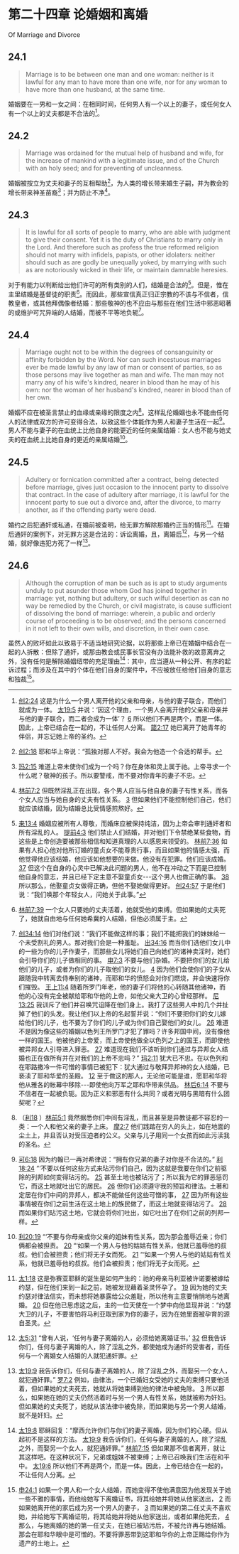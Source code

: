 # 第二十四章 论婚姻和离婚

Of Marriage and Divorce

## 24.1

> Marriage is to be between one man and one woman: neither is it lawful for any man to have more than one wife, nor for any woman to have more than one husband, at the same time.

婚姻要在一男和一女之间：在相同时间，任何男人有一个以上的妻子，或任何女人有一个以上的丈夫都是不合法的[^24-1]。

[^24-1]: [创2:24](https://biblehub.com/genesis/2-24.htm) 这是为什么一个男人离开他的父亲和母亲，与他的妻子联合，而他们就成为一体。 [太19:5](https://biblehub.com/matthew/19-5.htm) 并说：‘因这个理由，一个男人会离开他的父亲和母亲并与他的妻子联合，而二者会成为一体’？ [6](https://biblehub.com/matthew/19-6.htm) 所以他们不再是两个，而是一体。因此，上帝已结合在一起的，不让任何人分离。 [箴2:17](https://biblehub.com/proverbs/2-17.htm) 她已离开了她青年的伴侣，并忘记她上帝的圣约。

## 24.2

> Marriage was ordained for the mutual help of husband and wife, for the increase of mankind with a legitimate issue, and of the Church with an holy seed; and for preventing of uncleanness.

婚姻被按立为丈夫和妻子的互相帮助[^24-2]，为人类的增长带来婚生子嗣，并为教会的增长带来神圣苗裔[^24-3]；并为防止不净[^24-4]。

[^24-2]: [创2:18](https://biblehub.com/genesis/2-18.htm) 耶和华上帝说：“孤独对那人不好。我会为他造一个合适的帮手。

[^24-3]: [玛2:15](https://biblehub.com/malachi/2-15.htm) 难道上帝未使你们成为一个吗？你在身体和灵上属于祂。上帝寻求一个什么呢？敬神的孩子。所以要警戒，而不要对你青年的妻子不忠。

[^24-4]: [林前7:2](https://biblehub.com/1_corinthians/7-2.htm) 但既然淫乱正在出现，各个男人应当与他自身的妻子有性关系，而各个女人应当与她自身的丈夫有性关系。 [3](https://biblehub.com/1_corinthians/7-3.htm) 但如果他们不能控制他们自己，他们就应该结婚，因为结婚总比受情感煎熬好。

## 24.3

> It is lawful for all sorts of people to marry, who are able with judgment to give their consent. Yet it is the duty of Christians to marry only in the Lord. And therefore such as profess the true reformed religion should not marry with infidels, papists, or other idolaters: neither should such as are godly be unequally yoked, by marrying with such as are notoriously wicked in their life, or maintain damnable heresies.

对于有能力以判断给出他们许可的所有类别的人们，结婚是合法的[^24-5]。但是，惟在主里结婚是基督徒的职责[^24-6]。而因此，那些宣信真正归正宗教的不该与不信者，信教皇者，或其他拜偶像者结婚：那些敬神的也不应由与那些在他们生活中邪恶昭著的或维护可咒异端的人结婚，而被不平等地负轭[^24-7]。

[^24-5]: [来13:4](https://biblehub.com/hebrews/13-4.htm) 婚姻应被所有人尊敬，而婚床应被保持纯洁，因为上帝会审判通奸者和所有淫乱的人。 [提前4:3](https://biblehub.com/1_timothy/4-3.htm) 他们禁止人们结婚，并对他们下令禁绝某些食物，而这些是上帝创造要被那些相信和知道真理的人以感恩来领受的。 [林前7:36](https://biblehub.com/1_corinthians/7-36.htm) 如果有人担心他对他所订婚的童贞女不能尊贵行事，而且如果他的情感太强，而他觉得他应该结婚，他应该如他想要的来做。他没有在犯罪。他们应该成婚。 [37](https://biblehub.com/1_corinthians/7-37.htm) 但这个在自身的心灵中已解决此问题的男人，他不在冲动之下而是已控制他自身的意志，并且已经下定主意不娶童贞女---这个男人也做正确的事。 [38](https://biblehub.com/1_corinthians/7-38.htm) 所以那么，他娶童贞女做得正确，但他不娶她做得更好。 [创24:57](https://biblehub.com/genesis/24-57.htm) 于是他们说：“我们唤那个年轻女人，问她关于此事。”

[^24-6]: [林前7:39](https://biblehub.com/1_corinthians/7-39.htm) 一个女人只要她的丈夫活着，她就受他的束缚。但如果她的丈夫死了，她就自由地与任何她希冀的人结婚，但他必须属于主。

[^24-7]: [创34:14](https://biblehub.com/genesis/34-14.htm) 他们对他们说：“我们不能做这样的事；我们不能把我们的妹妹给一个未受割礼的男人。那对我们会是一种羞耻。 [出34:16](https://biblehub.com/exodus/34-16.htm) 而当你们选他们女儿中的一些为你的儿子作妻子，而那些女儿将她们自己向她们的诸神卖淫时，她们会引导你们的儿子做相同的事。 [申7:3](https://biblehub.com/deuteronomy/7-3.htm) 不要与他们杂婚。不要把你们的女儿给他们的儿子，或者为你们的儿子取他们的女儿。 [4](https://biblehub.com/deuteronomy/7-4.htm) 因为他们会使你们的子女从跟随我中转离去侍奉别的诸神，而耶和华的愤怒会对你们燃烧，并会快速将你们摧毁。 [王上11:4](https://biblehub.com/1_kings/11-4.htm) 随着所罗门年老，他的妻子们将他的心转随其他诸神，而他的心没有完全被献给耶和华他的上帝，如他父亲大卫的心曾经那样。 [尼13:25](https://biblehub.com/nehemiah/13-25.htm) 我训斥了他们并召唤咒诅降在他们身上。我打了这些男人中的几个并扯掉了他们的头发。我让他们以上帝的名起誓并说：“你们不要把你们的女儿嫁给他们的儿子，也不要为了你们的儿子或为你们自己娶他们的女儿。 [26](https://biblehub.com/nehemiah/13-26.htm) 难道不是因为像这些的婚姻以色列王所罗门才犯了罪吗？许多邦国中间，没有像他一样的国王。他被他的上帝爱，而上帝使他做全以色列之上的国王，而即使他被异邦女人引导进入罪恶。 [27](https://biblehub.com/nehemiah/13-27.htm) 难道现在我们不该听到你们通过与异邦女人结婚也正在做所有并在对我们的上帝不忠吗？” [玛2:11](https://biblehub.com/malachi/2-11.htm) 犹大已不忠。在以色列和在耶路撒冷一件可憎的事情已被犯下：犹大通过与敬拜异邦神的女人结婚，已亵渎了耶和华爱的圣殿。 [12](https://biblehub.com/malachi/2-12.htm) 至于做这的那人，无论他可能是谁，愿耶和华将他从雅各的帐幕中移除---即使他向万军之耶和华带来供品。 [林后6:14](https://biblehub.com/2_corinthians/6-14.htm) 不要与不信者在一起被负轭。因为正义和邪恶有什么共同？或者光明与黑暗有什么团契呢？

## 24.4

> Marriage ought not to be within the degrees of consanguinity or affinity forbidden by the Word. Nor can such incestuous marriages ever be made lawful by any law of man or consent of parties, so as those persons may live together as man and wife. The man may not marry any of his wife's kindred, nearer in blood than he may of his own: nor the woman of her husband's kindred, nearer in blood than of her own.

婚姻不应在被圣言禁止的血缘或亲缘的限度之内[^24-8]。这样乱伦婚姻也永不能由任何人的法律或双方的许可变得合法，以致这些个体能作为男人和妻子生活在一起[^24-9]。男人不能与妻子的在血统上比他自身的能更近的任何亲属结婚：女人也不能与她丈夫的在血统上比她自身的更近的亲属结婚[^24-10]。

[^24-8]: （[利18](https://biblehub.com/niv/leviticus/18.htm) ）[林前5:1](https://biblehub.com/1_corinthians/5-1.htm) 竟然据悉你们中间有淫乱，而且甚至是异教徒都不容忍的一类：一个人和他父亲的妻子上床。 [摩2:7](https://biblehub.com/amos/2-7.htm) 他们践踏在穷人的头上，如在地面的尘土上，并且否认对受压迫者的公义。父亲与儿子用同一个女孩而如此污渎我的圣名。

[^24-9]: [可6:18](https://biblehub.com/mark/6-18.htm) 因为约翰已一再对希律说：“拥有你兄弟的妻子对你是不合法的。” [利18:24](https://biblehub.com/leviticus/18-24.htm) “‘不要以任何这些方式来玷污你们自己，因为这就是我要在你们之前驱除的列邦如何变得玷污的。 [25](https://biblehub.com/leviticus/18-25.htm) 甚至土地也被玷污了；所以我为它的罪恶惩罚它，而这土地就吐出它的居民。 [26](https://biblehub.com/leviticus/18-26.htm) 但你们必须遵守我的预旨和律法。土著和定居在你们中间的异邦人，都决不能做任何这些可憎的事， [27](https://biblehub.com/leviticus/18-27.htm) 因为所有这些事情被在你们之前生活在这土地上的族民做了，而这土地就变得玷污了。 [28](https://biblehub.com/leviticus/18-28.htm) 而如果你们玷污这土地，它就会将你们吐出，如它吐出了在你们之前的列邦一样。

[^24-10]: [利20:19](https://biblehub.com/leviticus/20-19.htm) “‘不要与你母亲或你父亲的姐妹有性关系，因为那会羞辱近亲；你们俩都会被担责。 [20](https://biblehub.com/leviticus/20-20.htm) “‘如果一个男人与他的姑姑有性关系，他就已羞辱他的叔叔。他们会被担责；他们将无子女而死。 [21](https://biblehub.com/leviticus/20-21.htm) “‘如果一个男人与他的姑姑有性关系，他就已羞辱他的叔叔。他们会被担责；他们将无子女而死。

## 24.5

> Adultery or fornication committed after a contract, being detected before marriage, gives just occasion to the innocent party to dissolve that contract. In the case of adultery after marriage, it is lawful for the innocent party to sue out a divorce and, after the divorce, to marry another, as if the offending party were dead.

婚约之后犯通奸或私通，在婚前被查明，给无罪方解除那婚约正当的情形[^24-11]。在婚后通奸的案例下，对无罪方这是合法的：诉讼离婚，且，离婚后[^24-12]，与另一个结婚，就好像违犯方死了一样[^24-13]。

[^24-11]: [太1:18](https://biblehub.com/matthew/1-18.htm) 这是弥赛亚耶稣的诞生是如何产生的：祂的母亲马利亚被许诺要被嫁给约瑟，但在他们来到一起之前，她被发现藉着圣灵怀孕了。 [19](https://biblehub.com/matthew/1-19.htm) 因为她的丈夫约瑟对律法信实，而未想将她暴露给公众羞耻，所以他有主意要悄悄地与她离婚。 [20](https://biblehub.com/matthew/1-20.htm) 但在他已思虑这之后，主的一位天使在一个梦中向他显现并说：“约瑟大卫的儿子，不要害怕将马利亚取到家为你的妻子，因为在她里面被孕育的源自圣灵。

[^24-12]: [太5:31](https://biblehub.com/matthew/5-31.htm) “曾有人说，‘任何与妻子离婚的人，必须给她离婚证书。’ [32](https://biblehub.com/matthew/5-32.htm) 但我告诉你们，任何与妻子离婚的人，除了淫乱之外，都使她成为通奸的受害者，而任何与一个离婚女人结婚的人就犯通奸罪。

[^24-13]: [太19:9](https://biblehub.com/matthew/19-9.htm) 我告诉你们，任何与妻子离婚的人，除了淫乱之外，而娶另一个女人，就犯通奸罪。” [罗7:2](https://biblehub.com/romans/7-2.htm) 例如，由律法，一个已婚妇女受她的丈夫的束缚只要他活着，但如果她的丈夫死去，她就从将她束缚到他的律法中被免除。 [3](https://biblehub.com/romans/7-3.htm) 所以那么，如果她在她的丈夫仍然活着时与另一个男人有性关系，她就被称为奸妇。但如果她的丈夫死了，她就从该法律中被免除，而如果她与另一个男人结婚，就不是奸妇。

## 24.6

> Although the corruption of man be such as is apt to study arguments unduly to put asunder those whom God has joined together in marriage: yet, nothing but adultery, or such wilful desertion as can no way be remedied by the Church, or civil magistrate, is cause sufficient of dissolving the bond of marriage: wherein, a public and orderly course of proceeding is to be observed; and the persons concerned in it not left to their own wills, and discretion, in their own case.

虽然人的败坏如此以致易于不适当地研究论据，以将那些上帝已在婚姻中结合在一起的人拆散：但除了通奸，或那由教会或民事长官没有办法能补救的故意离弃之外，没有任何是解除婚姻纽带的充足理由[^24-14]：其中，应当遵从一种公开、有序的起诉过程；而涉及在其中的个体在他们自身的案件中，不应被放任给他们自身的意志和独裁[^24-15]。

[^24-14]: [太19:8](https://biblehub.com/matthew/19-8.htm) 耶稣回复：“摩西允许你们与你们的妻子离婚，因为你们的心硬。但从起初不是这样的方法。 [太19:9](https://biblehub.com/matthew/19-9.htm) 我告诉你们，任何与妻子离婚的人，除了淫乱之外，而娶另一个女人，就犯通奸罪。” [林前7:15](https://biblehub.com/1_corinthians/7-15.htm) 但如果那不信者离开，就让其这样吧。在这种状况下，兄弟或姐妹不被束缚；上帝已召唤我们生活在和平中。 [太19:6](https://biblehub.com/matthew/19-6.htm) 所以他们不再是两个，而是一体。因此，上帝已结合在一起的，不让任何人分离。

[^24-15]: [申24:1](https://biblehub.com/deuteronomy/24-1.htm) 如果一个男人和一个女人结婚，而她变得不使他满意因为他发现关于她一些不雅的事情，而他给她写下离婚证书，将其给她并将她从他家送出， [2](https://biblehub.com/deuteronomy/24-2.htm) 而如果她离开他的家后成为另一个男人的妻子， [3](https://biblehub.com/deuteronomy/24-3.htm) 而如果她的第二任丈夫不喜欢她，并给她写下离婚证明，将其给她并将她从他家送出，或者如果他死去， [4](https://biblehub.com/deuteronomy/24-4.htm) 那么，与她离婚的她的第一任丈夫，在她已被玷污后，不被允许再与她结婚。那会在耶和华眼中是可憎的。不要将罪恶带到这耶和华你的上帝正赐给你作为遗产的土地上。